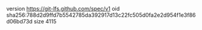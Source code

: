 version https://git-lfs.github.com/spec/v1
oid sha256:788d2d9ffd7b5542785da392917d13c22fc505d0fa2e2d954f1e3f86d06bd73d
size 4115
